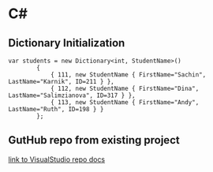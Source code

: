 # C\#

## Dictionary Initialization

```text
var students = new Dictionary<int, StudentName>()
        {
            { 111, new StudentName { FirstName="Sachin", LastName="Karnik", ID=211 } },
            { 112, new StudentName { FirstName="Dina", LastName="Salimzianova", ID=317 } },
            { 113, new StudentName { FirstName="Andy", LastName="Ruth", ID=198 } }
        };
```

## GutHub repo from existing project

[link to VisualStudio repo docs](https://github.com/github/VisualStudio/blob/master/docs/using/publishing-an-existing-project-to-github.md)


